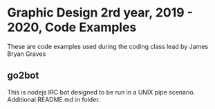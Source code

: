 # Graphic Design 2rd year, 2019 - 2020, Code Examples

These are code examples used during the coding class lead by James Bryan Graves

## go2bot

This is nodejs IRC bot designed to be run in a UNIX pipe scenario.  Additional README.md in folder.

